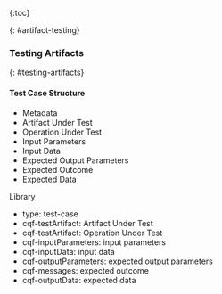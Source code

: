 {:toc}

{: #artifact-testing}

### Testing Artifacts
{: #testing-artifacts}

#### Test Case Structure

* Metadata
* Artifact Under Test
* Operation Under Test
* Input Parameters
* Input Data
* Expected Output Parameters
* Expected Outcome
* Expected Data

Library
* type: test-case
* cqf-testArtifact: Artifact Under Test
* cqf-testArtifact: Operation Under Test
* cqf-inputParameters: input parameters
* cqf-inputData: input data
* cqf-outputParameters: expected output parameters
* cqf-messages: expected outcome
* cqf-outputData: expected data
